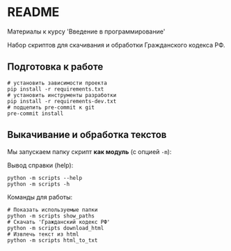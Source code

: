 # README

Материалы к курсу 'Введение в программирование'

Набор скриптов для скачивания и обработки Гражданского кодекса РФ.

## Подготовка к работе

```shell
# установить зависимости проекта
pip install -r requirements.txt
# установить инструменты разработки
pip install -r requirements-dev.txt
# подцепить pre-commit к git
pre-commit install
```

## Выкачивание и обработка текстов

Мы запускаем папку скрипт **как модуль** (с опцией `-m`):

Вывод справки (help):

```shell
python -m scripts --help
python -m scripts -h
```

Команды для работы:

```shell
# Показать используемые папки
python -m scripts show_paths
# Скачать 'Гражданский кодекс РФ'
python -m scripts download_html
# Извлечь текст из html
python -m scripts html_to_txt
```
